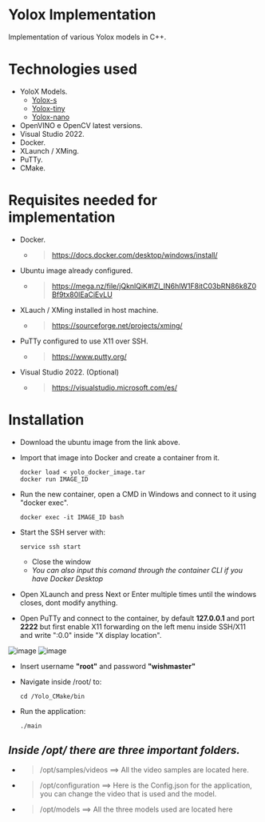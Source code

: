 # Yolox Implementation
Implementation of various Yolox models in C++.

# Technologies used

- YoloX Models. 
  - [Yolox-s](https://github.com/Megvii-BaseDetection/YOLOX/releases/download/0.1.1rc0/yolox_s_openvino.tar.gz)
  - [Yolox-tiny](https://github.com/Megvii-BaseDetection/YOLOX/releases/download/0.1.1rc0/yolox_tiny_openvino.tar.gz)
  - [Yolox-nano](https://github.com/Megvii-BaseDetection/YOLOX/releases/download/0.1.1rc0/yolox_nano_openvino.tar.gz)
- OpenVINO e OpenCV latest versions.
- Visual Studio 2022.
- Docker.
- XLaunch / XMing.
- PuTTy.
- CMake.

# Requisites needed for implementation

- Docker.
  - > https://docs.docker.com/desktop/windows/install/ 
- Ubuntu image already configured.
  - > https://mega.nz/file/jQknlQiK#IZl_IN6hlW1F8itC03bRN86k8Z0Bf9tx80lEaCiEvLU
- XLauch / XMing installed in host machine.
  - > https://sourceforge.net/projects/xming/
- PuTTy configured to use X11 over SSH.
  - > https://www.putty.org/ 
- Visual Studio 2022. (Optional)
  - > https://visualstudio.microsoft.com/es/ 

# Installation

- Download the ubuntu image from the link above.  

- Import that image into Docker and create a container from it.
  ```shell 
  docker load < yolo_docker_image.tar
  docker run IMAGE_ID 
  ```

- Run the new container, open a CMD in Windows and connect to it using "docker exec".
  ```shell 
  docker exec -it IMAGE_ID bash
  ```

- Start the SSH server with:
  ```shell
  service ssh start
  ```
  - Close the window
  - _You can also input this comand through the container CLI if  you have Docker Desktop_

- Open XLaunch and press Next or Enter multiple times until the windows closes, dont modify anything.

- Open PuTTy and connect to the container, by default __127.0.0.1__ and port __2222__ but first enable X11 forwarding on the left menu inside SSH/X11 and write ":0.0" inside "X display location".

![image](https://user-images.githubusercontent.com/56027490/145901558-c2650aba-9ba9-4dc7-b74d-dee60981f8fd.png)
![image](https://user-images.githubusercontent.com/56027490/145901606-a70a66ca-f85c-4410-b928-236f953fa5cb.png)

- Insert username __"root"__ and password __"wishmaster"__

- Navigate inside /root/ to:
  ```shell 
  cd /Yolo_CMake/bin
  ```
- Run the application:
  ```shell
  ./main
  ```

## _Inside /opt/ there are three important folders._

  - > /opt/samples/videos ==> All the video samples are located here.
  - > /opt/configuration ==> Here is the Config.json for the application, you can change the video that is used and the model.
  - > /opt/models ==> All the three models used are located here

